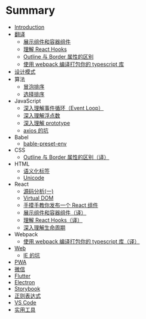 # Summary

- [Introduction](README.md)
- [翻译](translation/README.md)
  - [展示组件和容器组件](translation/2019-01-31.md)
  - [理解 React Hooks](translation/2019-02-21.md)
  - [Outline 与 Border 属性的区别](translation/2019-03-13.md)
  - [使用 webpack 编译打包你的 typescript 库](translation/2019-03-27.md)
- [设计模式](DesignPattern/README.md)
- 算法
  - [冒泡排序](Algorithm/bubble.md)
  - [选择排序](Algorithm/selection.md)
- JavaScript
  - [深入理解事件循环（Event Loop）](JavaScript/event-loop.md)
  - [深入理解浮点数](JavaScript/float-number.md)
  - [深入理解 prototype](JavaScript/prototype.md)
  - [axios 的坑](JavaScript/axios.md)
- Babel
  - [bable-preset-env](Babel/config.md)
- CSS
  - [Outline 与 Border 属性的区别（译）](translation/2019-03-13.md)
- HTML
  - [语义化标签](HTML/tag.md)
  - [Unicode](HTML/unicode.md)
- React
  - [源码分析(一)](React/source-code-analyze-1.md)
  - [Virtual DOM](React/dom-diff.md)
  - [手摸手教你发布一个 React 组件](React/how-to-create-a-react-component.md)
  - [展示组件和容器组件（译）](translation/2019-01-31.md)
  - [理解 React Hooks（译）](translation/2019-02-21.md)
  - [深入理解生命周期](React/lifecycle.md)
- Webpack
  - [使用 webpack 编译打包你的 typescript 库（译）](translation/2019-03-27.md)
- [Web](Web/README.md)
  - [IE 的坑](Web/IE.md)  
- [PWA](PWA/README.md)
- [微信](Wechat/README.md)
- [Flutter](Flutter/README.md)
- [Electron](Electron/README.md)
- [Storybook](Storybook/README.md)
- [正则表达式](RegExp/README.md)
- [VS Code](VSCode/README.md)
- [实用工具](Tools.md)
